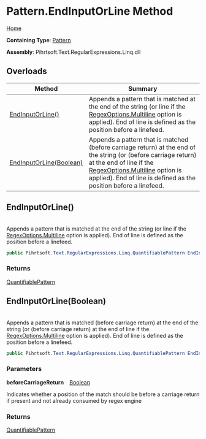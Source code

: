 # Pattern\.EndInputOrLine Method

[Home](../../../../../../README.md)

**Containing Type**: [Pattern](../README.md)

**Assembly**: Pihrtsoft\.Text\.RegularExpressions\.Linq\.dll

## Overloads

| Method | Summary |
| ------ | ------- |
| [EndInputOrLine()](#Pihrtsoft_Text_RegularExpressions_Linq_Pattern_EndInputOrLine) | Appends a pattern that is matched at the end of the string \(or line if the [RegexOptions.Multiline](https://docs.microsoft.com/en-us/dotnet/api/system.text.regularexpressions.regexoptions.multiline) option is applied\)\. End of line is defined as the position before a linefeed\. |
| [EndInputOrLine(Boolean)](#Pihrtsoft_Text_RegularExpressions_Linq_Pattern_EndInputOrLine_System_Boolean_) | Appends a pattern that is matched \(before carriage return\) at the end of the string \(or \(before carriage return\) at the end of line if the [RegexOptions.Multiline](https://docs.microsoft.com/en-us/dotnet/api/system.text.regularexpressions.regexoptions.multiline) option is applied\)\. End of line is defined as the position before a linefeed\. |

## EndInputOrLine\(\) <a id="Pihrtsoft_Text_RegularExpressions_Linq_Pattern_EndInputOrLine"></a>

\
Appends a pattern that is matched at the end of the string \(or line if the [RegexOptions.Multiline](https://docs.microsoft.com/en-us/dotnet/api/system.text.regularexpressions.regexoptions.multiline) option is applied\)\. End of line is defined as the position before a linefeed\.

```csharp
public Pihrtsoft.Text.RegularExpressions.Linq.QuantifiablePattern EndInputOrLine()
```

### Returns

[QuantifiablePattern](../../QuantifiablePattern/README.md)

## EndInputOrLine\(Boolean\) <a id="Pihrtsoft_Text_RegularExpressions_Linq_Pattern_EndInputOrLine_System_Boolean_"></a>

\
Appends a pattern that is matched \(before carriage return\) at the end of the string \(or \(before carriage return\) at the end of line if the [RegexOptions.Multiline](https://docs.microsoft.com/en-us/dotnet/api/system.text.regularexpressions.regexoptions.multiline) option is applied\)\. End of line is defined as the position before a linefeed\.

```csharp
public Pihrtsoft.Text.RegularExpressions.Linq.QuantifiablePattern EndInputOrLine(bool beforeCarriageReturn)
```

### Parameters

**beforeCarriageReturn** &ensp; [Boolean](https://docs.microsoft.com/en-us/dotnet/api/system.boolean)

Indicates whether a position of the match should be before a carriage return if present and not already consumed by regex engine

### Returns

[QuantifiablePattern](../../QuantifiablePattern/README.md)

